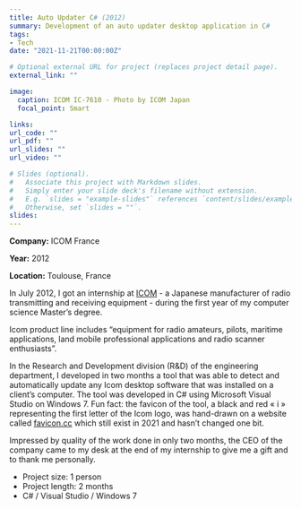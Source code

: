 ```yaml
---
title: Auto Updater C# (2012)
summary: Development of an auto updater desktop application in C#
tags:
- Tech
date: "2021-11-21T00:00:00Z"

# Optional external URL for project (replaces project detail page).
external_link: ""

image:
  caption: ICOM IC-7610 - Photo by ICOM Japan
  focal_point: Smart

links:
url_code: ""
url_pdf: ""
url_slides: ""
url_video: ""

# Slides (optional).
#   Associate this project with Markdown slides.
#   Simply enter your slide deck's filename without extension.
#   E.g. `slides = "example-slides"` references `content/slides/example-slides.md`.
#   Otherwise, set `slides = ""`.
slides: 
---
```


**Company:** ICOM France

**Year:** 2012

**Location:** Toulouse, France

In July 2012, I got an internship at [ICOM](https://www.icomjapan.com/) - a Japanese manufacturer of radio transmitting and receiving equipment - during the first year of my computer science Master’s degree.

Icom product line includes “equipment for radio amateurs, pilots, maritime applications, land mobile professional applications and radio scanner enthusiasts”.

In the Research and Development division (R&D) of the engineering department, I developed in two months a tool that was able to detect and automatically update any Icom desktop software that was installed on a client’s computer. The tool was developed in C# using Microsoft Visual Studio on Windows 7. Fun fact: the favicon of the tool, a black and red « i » representing the first letter of the Icom logo, was hand-drawn on a website called [favicon.cc](https://www.favicon.cc/) which still exist in 2021 and hasn’t changed one bit.

Impressed by quality of the work done in only two months, the CEO of the company came to my desk at the end of my internship to give me a gift and to thank me personally.

- Project size: 1 person
- Project length: 2 months
- C# / Visual Studio / Windows 7